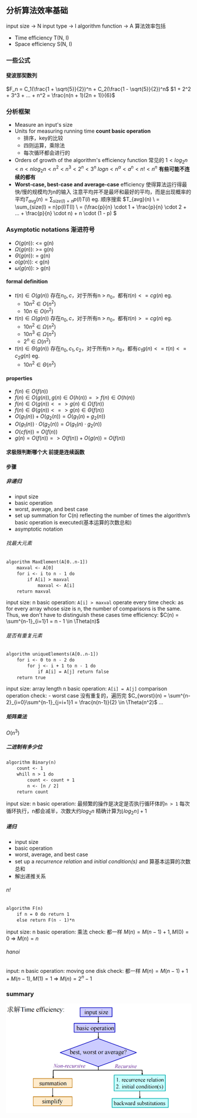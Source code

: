 ## 分析算法效率基础
input size -> N
input type -> I
algorithm function -> A
算法效率包括
- Time efficiency T(N, I)
- Space efficiency S(N, I)
### 一些公式
#### 斐波那契数列
$F_n = C_1(\frac{1 + \sqrt{5}}{2})^n + C_2(\frac{1 - \sqrt{5}}{2})^n$
$1 + 2^2 + 3^3 + ... + n^2 = \frac{n(n + 1)(2n + 1)}{6}$
### 分析框架
- Measure an input's size
- Units for measuring running time
  **count basic operation**
    - 排序，key的比较
    - 四则运算，乘除法
    - 每次循环都会进行的
- Orders of growth of the algorithm's efficiency function
    常见的
    $1 < log_2{n} < n < nlog_2{n} < n^2 < n^3 < 2^n < 3^n$
    $log{n} < n^{\alpha} < a^n < n! < n^n$
    **有些可能不连续的都有**
- **Worst-case, best-case and average-case** efficiency
    使得算法运行得最快/慢的规模均为n的输入
    注意平均并不是最坏和最好的平均，而是出现概率的平均$T_{avg}(n) = \sum_{size(l) = n}p(I)T(I)$
    eg. 顺序搜索
    $T_{avg}(n) \\
    = \sum_{size(l) = n}p(I)T(I) \\
    = (\frac{p}{n} \cdot 1 + \frac{p}{n} \cdot 2 + ... + \frac{p}{n} \cdot n) + n \cdot (1 - p)
    $
### Asymptotic notations 渐进符号
- $O(g(n))$: <= g(n)
- $\Omega(g(n))$: >= g(n)
- $\Theta(g(n))$: = g(n)
- $o(g(n))$: < g(n)
- $\omega(g(n))$: > g(n)
#### formal definition
- $t(n) \in O(g(n))$
存在$n_0, c$，对于所有n > $n_0$，都有$t(n) <= cg(n)$
eg.
    - $10n^2 \in O(n^2)$
    - $10n \in O(n^2)$
- $t(n) \in \Omega(g(n))$
存在$n_0, c$，对于所有n > $n_0$，都有$t(n) >= cg(n)$
eg.
    - $10n^2 \in \Omega(n^2)$
    - $10n^3 \in \Omega(n^2)$
    - $2^n \in \Omega(n^2)$
- $t(n) \in \Theta(g(n))$
存在$n_0, c_1, c_2$，对于所有n > $n_0$，都有$c_1g(n) <= t(n) <= c_2g(n)$
eg.
    - $10n^2 \in \Theta(n^2)$
#### properties
- $f(n) \in O(f(n))$
- $f(n) \in O(g(n)), g(n) \in O(h(n)) => f(n) \in O(h(n))$
- $f(n) \in O(g(n)) <=> g(n) \in \Omega(f(n))$
- $f(n) \in \Theta(g(n)) <=> g(n) \in \Theta(f(n))$
- $O(g_1(n)) + O(g_2(n)) = O(g_1(n) + g_2(n))$
- $O(g_1(n)) \cdot O(g_2(n)) = O(g_1(n) \cdot g_2(n))$
- $O(cf(n)) = O(f(n))$
- $g(n) = O(f(n)) => O(f(n)) + O(g(n)) = O(f(n))$
#### 求极限判断哪个大 前提是连续函数
#### 步骤
##### 非递归
- input size
- basic operation
- worst, average, and best case
- set up summation for C(n) reflecting the number of times the algorithm’s basic operation is executed(基本运算的次数总和)
- asymptotic notation
###### 找最大元素
```
algorithm MaxElement(A[0..n-1])
    maxval <- A[0]
    for i <- i to n - 1 do
        if A[i] > maxval
            maxval <- A[i]
    return maxval
```
input size: n
basic operation: `A[i] > maxval` operate every time
check: as for every array whose size is n, the number of comparisons is the same. Thus, we don't have to distinguish these cases
time efficiency: $C(n) = \sum^{n-1}_{i=1}1 = n - 1 \in \Theta(n)$
###### 是否有重复元素
```
algorithm uniqueElements(A[0..n-1])
    for i <- 0 to n - 2 do
        for j <- i + 1 to n - 1 do
            if A[i] = A[j] return false
    return true
```
input size: array length n
basic operation: `A[i] = A[j]` comparison operation
check: 
    - worst case
    没有重复的，遍历完
    $C_{worst}(n) = \sum^{n-2}_{i=0}\sum^{n-1}_{j=i+1}1 = \frac{n(n-1)}{2} \in \Theta(n^2)$
...
##### 矩阵乘法
$O(n^3)$
##### 二进制有多少位
```
algorithm Binary(n)
    count <- 1
    whill n > 1 do
        count <- count + 1
        n <- [n / 2]
    return count
```
input size: n
basic operation: 最频繁的操作是决定是否执行循环体的`n > 1`
每次循环执行，n都会减半，次数大约$log_2n$
精确计算为$\lfloor log_2n \rfloor + 1$
##### 递归
- input size
- basic operation
- worst, average, and best case
- set up a *recurrence relation* and *initial condition(s)* and 算基本运算的次数总和
- 解出递推关系
###### n!
```
algorithm F(n)
    if n = 0 do return 1
    else return F(n - 1)*n
```
input size: n
basic operation: 乘法
check: 都一样
$M(n) = M(n - 1) + 1, M(0) = 0$
=> $M(n) = n$
###### hanoi
input: n
basic operation: moving one disk
check: 都一样
$M(n) = M(n - 1) + 1 + M(n - 1), M(1) = 1$
=> $M(n) = 2^n - 1$
### summary
![](./ref/efficiency_1.png)